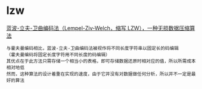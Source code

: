 # lzw

[蓝波-立夫-卫曲编码法（Lempel-Ziv-Welch，缩写 LZW），一种无损数据压缩算法](https://zh.wikipedia.org/wiki/LZW)

    与霍夫曼编码相比，蓝波-立夫-卫曲编码法被视作将不同长度字符串以固定长的码编辑
    （霍夫曼编码将固定长度字符用不同长度的码编辑）
    其优点在于此方法只需存储一个相当小的表格，即可存储数据还原时相对应的值，所以所需成本相对地低
    然而，这种算法的设计着重在实现的速度，由于它并没有对数据做任何分析，所以并不一定是最好的算法
